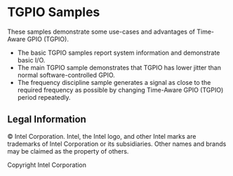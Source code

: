 # TGPIO Samples
These samples demonstrate some use-cases and advantages of Time-Aware GPIO (TGPIO). 
* The basic TGPIO samples report system information and demonstrate basic I/O.
* The main TGPIO sample demonstrates that TGPIO has lower jitter than normal software-controlled GPIO.
* The frequency discipline sample generates a signal as close to the required frequency as possible by changing Time-Aware GPIO (TGPIO) period repeatedly. 


## Legal Information

© Intel Corporation​. Intel, the Intel logo, and other Intel marks are trademarks of Intel Corporation or its subsidiaries. Other names and brands may be claimed as the property of others.

Copyright Intel Corporation
 
